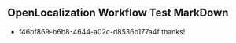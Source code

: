 ## OpenLocalization Workflow Test MarkDown
* f46bf869-b6b8-4644-a02c-d8536b177a4f thanks!

<!--HONumber=Sep16_HO1-->


